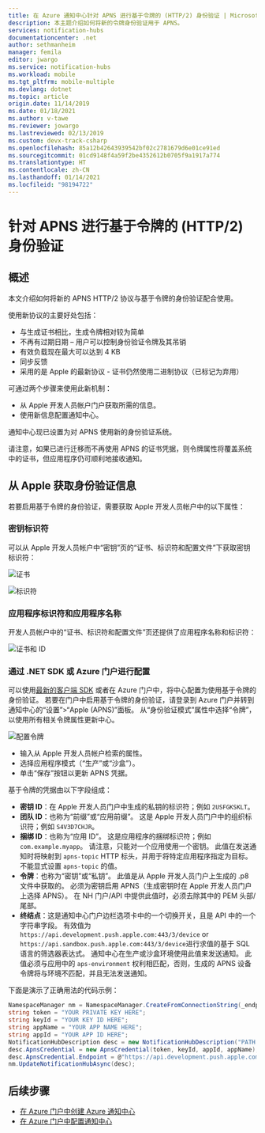```yaml
---
title: 在 Azure 通知中心针对 APNS 进行基于令牌的 (HTTP/2) 身份验证 | Microsoft Docs
description: 本主题介绍如何将新的令牌身份验证用于 APNS。
services: notification-hubs
documentationcenter: .net
author: sethmanheim
manager: femila
editor: jwargo
ms.service: notification-hubs
ms.workload: mobile
ms.tgt_pltfrm: mobile-multiple
ms.devlang: dotnet
ms.topic: article
origin.date: 11/14/2019
ms.date: 01/18/2021
ms.author: v-tawe
ms.reviewer: jowargo
ms.lastreviewed: 02/13/2019
ms.custom: devx-track-csharp
ms.openlocfilehash: 85a12b42643939542bf02c2781679d6e01ce91ed
ms.sourcegitcommit: 01cd9148f4a59f2be4352612b0705f9a1917a774
ms.translationtype: HT
ms.contentlocale: zh-CN
ms.lasthandoff: 01/14/2021
ms.locfileid: "98194722"
---
```

# <a name="token-based-http2-authentication-for-apns"></a>针对 APNS 进行基于令牌的 (HTTP/2) 身份验证

## <a name="overview"></a>概述

本文介绍如何将新的 APNS HTTP/2 协议与基于令牌的身份验证配合使用。

使用新协议的主要好处包括：

* 与生成证书相比，生成令牌相对较为简单
* 不再有过期日期 – 用户可以控制身份验证令牌及其吊销
* 有效负载现在最大可以达到 4 KB
* 同步反馈
* 采用的是 Apple 的最新协议 - 证书仍然使用二进制协议（已标记为弃用）

可通过两个步骤来使用此新机制：

* 从 Apple 开发人员帐户门户获取所需的信息。
* 使用新信息配置通知中心。

通知中心现已设置为对 APNS 使用新的身份验证系统。

请注意，如果已进行迁移而不再使用 APNS 的证书凭据，则令牌属性将覆盖系统中的证书，但应用程序仍可顺利地接收通知。

## <a name="obtaining-authentication-information-from-apple"></a>从 Apple 获取身份验证信息

若要启用基于令牌的身份验证，需要获取 Apple 开发人员帐户中的以下属性：

### <a name="key-identifier"></a>密钥标识符

可以从 Apple 开发人员帐户中“密钥”页的“证书、标识符和配置文件”下获取密钥标识符： 

![证书](./media/notification-hubs-push-notification-http2-token-authentification/keys.png)

![标识符](./media/notification-hubs-push-notification-http2-token-authentification/obtaining-auth-information-from-apple.png)

### <a name="application-identifier-and-application-name"></a>应用程序标识符和应用程序名称

开发人员帐户中的“证书、标识符和配置文件”页还提供了应用程序名称和标识符：

![证书和 ID](./media/notification-hubs-push-notification-http2-token-authentification/app-name.png)

### <a name="configure-via-the-net-sdk-or-the-azure-portal"></a>通过 .NET SDK 或 Azure 门户进行配置

可以使用[最新的客户端 SDK](https://www.nuget.org/packages/Microsoft.Azure.NotificationHubs) 或者在 Azure 门户中，将中心配置为使用基于令牌的身份验证。 若要在门户中启用基于令牌的身份验证，请登录到 Azure 门户并转到通知中心的“设置”>“Apple (APNS)”面板。 从“身份验证模式”属性中选择“令牌”，以使用所有相关令牌属性更新中心。 

![配置令牌](./media/notification-hubs-push-notification-http2-token-authentification/azure-portal-apns-settings.png)

* 输入从 Apple 开发人员帐户检索的属性。
* 选择应用程序模式（“生产”或“沙盒”）。 
* 单击“保存”按钮以更新 APNS 凭据。

基于令牌的凭据由以下字段组成：

* **密钥 ID**：在 Apple 开发人员门户中生成的私钥的标识符；例如 `2USFGKSKLT`。
* **团队 ID**：也称为“前缀”或“应用前缀”。 这是 Apple 开发人员门户中的组织标识符；例如 `S4V3D7CHJR`。
* **捆绑 ID**：也称为“应用 ID”。 这是应用程序的捆绑标识符；例如 `com.example.myapp`。 请注意，只能对一个应用使用一个密钥。 此值在发送通知时将映射到 `apns-topic` HTTP 标头，并用于将特定应用程序指定为目标。 不能显式设置 `apns-topic` 的值。
* **令牌**：也称为“密钥”或“私钥”。 此值是从 Apple 开发人员门户上生成的 .p8 文件中获取的。 必须为密钥启用 APNS（生成密钥时在 Apple 开发人员门户上选择 APNS）。 在 NH 门户/API 中提供此值时，必须去除其中的 PEM 头部/尾部。
* **终结点**：这是通知中心门户边栏选项卡中的一个切换开关，且是 API 中的一个字符串字段。 有效值为 `https://api.development.push.apple.com:443/3/device` or `https://api.sandbox.push.apple.com:443/3/device`进行求值的基于 SQL 语言的筛选器表达式。 通知中心在生产或沙盒环境使用此值来发送通知。 此值必须与应用中的 `aps-environment` 权利相匹配，否则，生成的 APNS 设备令牌将与环境不匹配，并且无法发送通知。

下面是演示了正确用法的代码示例：

```csharp
NamespaceManager nm = NamespaceManager.CreateFromConnectionString(_endpoint);
string token = "YOUR PRIVATE KEY HERE";
string keyId = "YOUR KEY ID HERE";
string appName = "YOUR APP NAME HERE";
string appId = "YOUR APP ID HERE";
NotificationHubDescription desc = new NotificationHubDescription("PATH TO YOUR HUB");
desc.ApnsCredential = new ApnsCredential(token, keyId, appId, appName);
desc.ApnsCredential.Endpoint = @"https://api.development.push.apple.com:443/3/device";
nm.UpdateNotificationHubAsync(desc);
```

## <a name="next-steps"></a>后续步骤

* [在 Azure 门户中创建 Azure 通知中心](create-notification-hub-portal.md)
* [在 Azure 门户中配置通知中心](create-notification-hub-portal.md)
